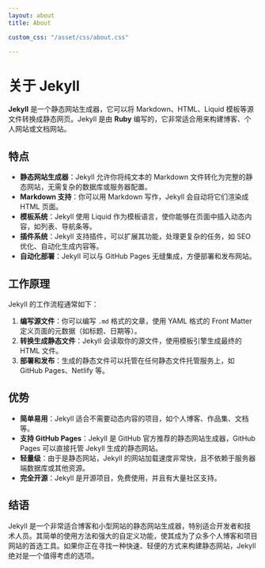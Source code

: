 ```yaml
---
layout: about
title: About

custom_css: "/asset/css/about.css"

---
```




# 关于 Jekyll

**Jekyll** 是一个静态网站生成器，它可以将 Markdown、HTML、Liquid 模板等源文件转换成静态网页。Jekyll 是由 **Ruby** 编写的，它非常适合用来构建博客、个人网站或文档网站。

## 特点

- **静态网站生成器**：Jekyll 允许你将纯文本的 Markdown 文件转化为完整的静态网站，无需复杂的数据库或服务器配置。
- **Markdown 支持**：你可以用 Markdown 写作，Jekyll 会自动将它们渲染成 HTML 页面。
- **模板系统**：Jekyll 使用 Liquid 作为模板语言，使你能够在页面中插入动态内容，如列表、导航条等。
- **插件系统**：Jekyll 支持插件，可以扩展其功能，处理更复杂的任务，如 SEO 优化、自动化生成内容等。
- **自动化部署**：Jekyll 可以与 GitHub Pages 无缝集成，方便部署和发布网站。

## 工作原理

Jekyll 的工作流程通常如下：

1. **编写源文件**：你可以编写 `.md` 格式的文章，使用 YAML 格式的 Front Matter 定义页面的元数据（如标题、日期等）。
2. **转换生成静态文件**：Jekyll 会读取你的源文件，使用模板引擎生成最终的 HTML 文件。
3. **部署和发布**：生成的静态文件可以托管在任何静态文件托管服务上，如 GitHub Pages、Netlify 等。

## 优势

- **简单易用**：Jekyll 适合不需要动态内容的项目，如个人博客、作品集、文档等。
- **支持 GitHub Pages**：Jekyll 是 GitHub 官方推荐的静态网站生成器，GitHub Pages 可以直接托管 Jekyll 生成的静态网站。
- **轻量级**：由于是静态网站，Jekyll 的网站加载速度非常快，且不依赖于服务器端数据库或其他资源。
- **完全开源**：Jekyll 是开源项目，免费使用，并且有大量社区支持。

## 结语

Jekyll 是一个非常适合博客和小型网站的静态网站生成器，特别适合开发者和技术人员。其简单的使用方法和强大的自定义功能，使其成为了众多个人博客和项目网站的首选工具。如果你正在寻找一种快速、轻便的方式来构建静态网站，Jekyll 绝对是一个值得考虑的选项。

